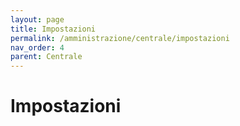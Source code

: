 ```yaml
---
layout: page
title: Impostazioni
permalink: /amministrazione/centrale/impostazioni
nav_order: 4
parent: Centrale
---
```


# Impostazioni
